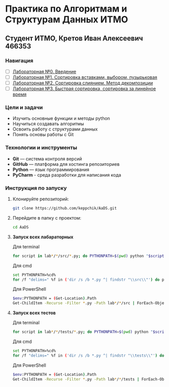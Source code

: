 # Практика по Алгоритмам и Cтруктурам Данных ИТМО 

## Студент ИТМО,  Кретов Иван Алексеевич 466353

### Навигация

- [ ] [Лабораторная №0. Введение](lab0)
- [ ] [Лабораторная №1. Сортировка вставками, выбором, пузырьковая](lab1)
- [ ] [Лабораторная №2. Сортировка слиянием. Метод декомпозиции](lab2)
- [ ] [Лабораторная №3. Быстрая сортировка, сортировка за линейное время](lab3)

### Цели и задачи

- Изучить основные функции и методы python
- Научиться создавать алгоритмы
- Освоить работу с структурами данных
- Понять основы работы с Git

### Технологии и инструменты

- **Git** — система контроля версий
- **GitHub** — платформа для хостинга репозиториев
- **Python** — язык программирования
- **PyCharm** - среда разработки для написания кода 

### Инструкция по запуску

1. Клонируйте репозиторий:
   ```bash
   git clone https://github.com/keppchik/AaDS.git
   ```
2. Перейдите в папку с проектом:
   ```bash
   cd AaDS
   ```
3. **Запуск всех лабараторных**

   Для terminal
   ```bash
   for script in lab*/*/src/*.py; do PYTHONPATH=$(pwd) python "$script"; done
   ```
   Для cmd
   ```bash
   set PYTHONPATH=%cd%
   for /f "delims=" %f in ('dir /s /b *.py ^| findstr "\\src\\"') do python "%f"
   ```
   Для PowerShell
   ```bash
   $env:PYTHONPATH = (Get-Location).Path
   Get-ChildItem -Recurse -Filter *.py -Path lab*/*/src | ForEach-Object { python $_.FullName }
   ```


4. **Запуск всех тестов**

    Для terminal
   ```bash
   for script in lab*/*/tests/*.py; do PYTHONPATH=$(pwd) python "$script"; done
   ```
   Для cmd
   ```bash
   set PYTHONPATH=%cd%
   for /f "delims=" %f in ('dir /s /b *.py ^| findstr "\\tests\\"') do python "%f"
   ```
   Для PowerShell
   ```bash
   $env:PYTHONPATH = (Get-Location).Path
   Get-ChildItem -Recurse -Filter *.py -Path lab*/*/tests | ForEach-Object { python $_.FullName }
   ```


